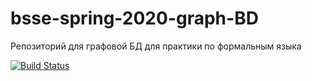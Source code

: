 # bsse-spring-2020-graph-BD
Репозиторий для графовой БД для практики по формальным языка

[![Build Status](https://travis-ci.com/evgenyim/bsse-spring-2020-graph-DB.svg?branch=dev)](https://travis-ci.com/evgenyim/bsse-spring-2020-graph-DB)

